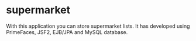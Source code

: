 # supermarket
With this application you can store supermarket lists. It has developed using PrimeFaces, JSF2, EJB/JPA and MySQL database.
